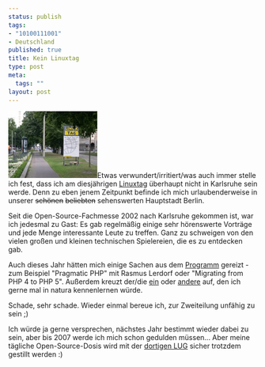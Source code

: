 ```yaml
--- 
status: publish
tags: 
- "10100111001"
- Deutschland
published: true
title: Kein Linuxtag
type: post
meta: 
  tags: ""
layout: post
---
```

<img src='/media/wp/linuxtagschild.jpg' alt='LinuxTag-Schild. Eigenes Bild.' class="alignleft" />Etwas verwundert/irritiert/was auch immer stelle ich fest, dass ich am diesjährigen <a href="http://www.linuxtag.org/">Linuxtag</a> überhaupt nicht in Karlsruhe sein werde. Denn zu eben jenem Zeitpunkt befinde ich mich urlaubenderweise in unserer <del>schönen</del> <del>beliebten</del> sehenswerten Hauptstadt Berlin.

Seit die Open-Source-Fachmesse 2002 nach Karlsruhe gekommen ist, war ich jedesmal zu Gast: Es gab regelmäßig einige sehr hörenswerte Vorträge und jede Menge interessante Leute zu treffen. Ganz zu schweigen von den vielen großen und kleinen technischen Spielereien, die es zu entdecken gab.

Auch dieses Jahr hätten mich einige Sachen aus dem <a href="http://www.linuxtag.org/typo3site/foren-do.html?&L=0">Programm</a> gereizt - zum Beispiel "Pragmatic PHP" mit Rasmus Lerdorf oder "Migrating from PHP 4 to PHP 5". Außerdem kreuzt der/die <a href="http://garv.info/serendipity/archives/660-LinuxTag-2005.html">ein</a> oder <a href="http://paland.net/blog/index.php/2005/05/21/370-linuxtag-vortrage-stehen-fest">andere</a> auf, den ich gerne mal in natura kennenlernen würde.

Schade, sehr schade. Wieder einmal bereue ich, zur Zweiteilung unfähig zu sein ;)

Ich würde ja gerne versprechen, nächstes Jahr bestimmt wieder dabei zu sein, aber bis 2007 werde ich mich schon gedulden müssen... Aber meine tägliche Open-Source-Dosis wird mit der <a href="http://fredericiana.de/archives/2005/05/31/gute-lug/">dortigen LUG</a> sicher trotzdem gestillt werden :)
